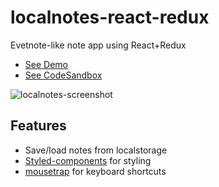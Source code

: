 # localnotes-react-redux
Evetnote-like note app using React+Redux
<br />
- [See Demo](https://local-notes-app.netlify.com)
- [See CodeSandbox](https://codesandbox.io/s/github/subwaymatch/localnotes-react-redux)

![localnotes-screenshot](https://user-images.githubusercontent.com/1064036/56959726-4187bf00-6b03-11e9-99c3-e87a3f243c24.png)

## Features
- Save/load notes from localstorage
- [Styled-components](https://www.styled-components.com/) for styling
- [mousetrap](https://craig.is/killing/mice) for keyboard shortcuts
